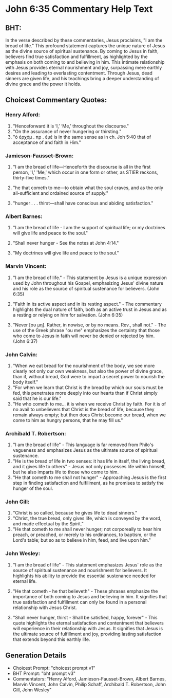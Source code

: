 # John 6:35 Commentary Help Text

## BHT:
In the verse described by these commentaries, Jesus proclaims, "I am the bread of life." This profound statement captures the unique nature of Jesus as the divine source of spiritual sustenance. By coming to Jesus in faith, believers find true satisfaction and fulfillment, as highlighted by the emphasis on both coming to and believing in him. This intimate relationship with Jesus provides eternal nourishment and joy, surpassing mere earthly desires and leading to everlasting contentment. Through Jesus, dead sinners are given life, and his teachings bring a deeper understanding of divine grace and the power it holds.

## Choicest Commentary Quotes:
### Henry Alford:
1. "Henceforward it is ‘I,’ ‘Me,’ throughout the discourse."
2. "On the assurance of never hungering or thirsting."
3. "ὁ ἐρχόμ . πρ . ἐμέ is in the same sense as in ch. Joh 5:40 that of acceptance of and faith in Him."

### Jamieson-Fausset-Brown:
1. "I am the bread of life—Henceforth the discourse is all in the first person, 'I,' 'Me,' which occur in one form or other, as STIER reckons, thirty-five times." 

2. "he that cometh to me—to obtain what the soul craves, and as the only all-sufficient and ordained source of supply." 

3. "hunger . . . thirst—shall have conscious and abiding satisfaction."

### Albert Barnes:
1. "I am the bread of life - I am the support of spiritual life; or my doctrines will give life and peace to the soul." 

2. "Shall never hunger - See the notes at John 4:14." 

3. "My doctrines will give life and peace to the soul."

### Marvin Vincent:
1. "I am the bread of life." - This statement by Jesus is a unique expression used by John throughout his Gospel, emphasizing Jesus' divine nature and his role as the source of spiritual sustenance for believers. (John 6:35)

2. "Faith in its active aspect and in its resting aspect." - The commentary highlights the dual nature of faith, both as an active trust in Jesus and as a resting or relying on him for salvation. (John 6:35)

3. "Never [ου μη]. Rather, in nowise, or by no means. Rev., shall not." - The use of the Greek phrase "ou me" emphasizes the certainty that those who come to Jesus in faith will never be denied or rejected by him. (John 6:37)

### John Calvin:
1. "When we eat bread for the nourishment of the body, we see more clearly not only our own weakness, but also the power of divine grace, than if, without bread, God were to impart a secret power to nourish the body itself."
2. "For when we learn that Christ is the bread by which our souls must be fed, this penetrates more deeply into our hearts than if Christ simply said that he is our life."
3. "He who cometh to me... it is when we receive Christ by faith. For it is of no avail to unbelievers that Christ is the bread of life, because they remain always empty; but then does Christ become our bread, when we come to him as hungry persons, that he may fill us."

### Archibald T. Robertson:
1. "I am the bread of life" - This language is far removed from Philo's vagueness and emphasizes Jesus as the ultimate source of spiritual sustenance.
2. "He is the bread of life in two senses: it has life in itself, the living bread, and it gives life to others" - Jesus not only possesses life within himself, but he also imparts life to those who come to him.
3. "He that cometh to me shall not hunger" - Approaching Jesus is the first step in finding satisfaction and fulfillment, as he promises to satisfy the hunger of the soul.

### John Gill:
1. "Christ is so called, because he gives life to dead sinners."
2. "Christ, the true bread, only gives life, which is conveyed by the word, and made effectual by the Spirit."
3. "He that cometh to me shall never hunger; not corporeally to hear him preach, or preached, or merely to his ordinances, to baptism, or the Lord's table; but so as to believe in him, feed, and live upon him."

### John Wesley:
1. "I am the bread of life" - This statement emphasizes Jesus' role as the source of spiritual sustenance and nourishment for believers. It highlights his ability to provide the essential sustenance needed for eternal life.

2. "He that cometh - he that believeth" - These phrases emphasize the importance of both coming to Jesus and believing in him. It signifies that true satisfaction and fulfillment can only be found in a personal relationship with Jesus Christ.

3. "Shall never hunger, thirst - Shall be satisfied, happy, forever" - This quote highlights the eternal satisfaction and contentment that believers will experience in their relationship with Jesus. It signifies that Jesus is the ultimate source of fulfillment and joy, providing lasting satisfaction that extends beyond this earthly life.


## Generation Details
- Choicest Prompt: "choicest prompt v1"
- BHT Prompt: "bht prompt v3"
- Commentators: "Henry Alford, Jamieson-Fausset-Brown, Albert Barnes, Marvin Vincent, John Calvin, Philip Schaff, Archibald T. Robertson, John Gill, John Wesley"
